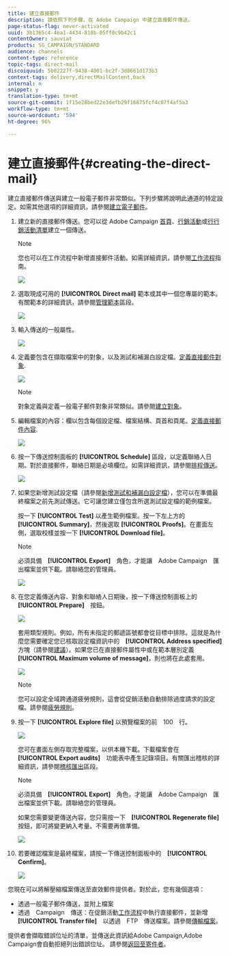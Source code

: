 ```yaml
---
title: 建立直接郵件
description: 請依照下列步驟，在 Adobe Campaign 中建立直接郵件傳送。
page-status-flag: never-activated
uuid: 3b1365c4-4ea1-4434-818b-05ff0c9b42c1
contentOwner: sauviat
products: SG_CAMPAIGN/STANDARD
audience: channels
content-type: reference
topic-tags: direct-mail
discoiquuid: 5b02227f-9438-4001-bc2f-3d8661d173b3
context-tags: delivery,directMailContent,back
internal: n
snippet: y
translation-type: tm+mt
source-git-commit: 1f15e28bed22e3defb29f16875fcf4c07f4af5a3
workflow-type: tm+mt
source-wordcount: '594'
ht-degree: 96%

---
```



# 建立直接郵件{#creating-the-direct-mail}

建立直接郵件傳送與建立一般電子郵件非常類似。下列步驟將說明此通道的特定設定。如需其他選項的詳細資訊，請參閱[建立電子郵件](../../channels/using/creating-an-email.md)。

1. 建立新的直接郵件傳送。您可以從 Adobe Campaign [首頁](../../start/using/interface-description.md#home-page)、[行銷活動](../../start/using/marketing-activities.md#creating-a-marketing-activity)或[行行銷活動清單](../../start/using/programs-and-campaigns.md#creating-a-campaign)建立一個傳送。

   >[!NOTE]
   >
   >您也可以在工作流程中新增直接郵件活動。如需詳細資訊，請參閱[工作流程](../../automating/using/direct-mail-delivery.md)指南。

   ![](assets/direct_mail_1.png)

1. 選取現成可用的 **[!UICONTROL Direct mail]** 範本或其中一個您專屬的範本。有關範本的詳細資訊，請參閱[管理範本](../../start/using/marketing-activity-templates.md)區段。

   ![](assets/direct_mail_2.png)

1. 輸入傳送的一般屬性。

   ![](assets/direct_mail_3.png)

1. 定義要包含在擷取檔案中的對象，以及測試和補漏白設定檔。[定義直接郵件對象](../../channels/using/defining-the-direct-mail-audience.md).

   ![](assets/direct_mail_4.png)

   >[!NOTE]
   >
   >對象定義與定義一般電子郵件對象非常類似。請參閱[建立對象](../../audiences/using/creating-audiences.md)。

1. 編輯檔案的內容：欄以包含每個設定檔、檔案結構、頁首和頁尾。[定義直接郵件內容](../../channels/using/defining-the-direct-mail-content.md).

   ![](assets/direct_mail_5.png)

1. 按一下傳送控制面板的 **[!UICONTROL Schedule]** 區段，以定義聯絡人日期。對於直接郵件，聯絡日期是必填欄位。如需詳細資訊，請參閱[排程傳送](../../sending/using/about-scheduling-messages.md)。

   ![](assets/direct_mail_8.png)

1. 如果您新增測試設定檔（請參閱[新增測試和補漏白設定檔](../../channels/using/defining-the-direct-mail-audience.md#adding-test-and-trap-profiles)），您可以在準備最終檔案之前先測試傳送。它可讓您建立僅包含所選測試設定檔的範例檔案。

   按一下 **[!UICONTROL Test]** 以產生範例檔案。按一下左上方的 **[!UICONTROL Summary]**，然後選取 **[!UICONTROL Proofs]**。在畫面左側，選取校樣並按一下 **[!UICONTROL Download file]**。

   >[!NOTE]
   >
   >必須具備　**[!UICONTROL Export]**　角色，才能讓　Adobe Campaign　匯出檔案並供下載。請聯絡您的管理員。

   ![](assets/direct_mail_19.png)

1. 在您定義傳送內容、對象和聯絡人日期後，按一下傳送控制面板上的　**[!UICONTROL Prepare]**　按鈕。

   ![](assets/direct_mail_16.png)

   套用類型規則。例如，所有未指定的郵遞區號都會從目標中排除。這就是為什麼您需要確定您已核取設定檔資訊中的　**[!UICONTROL Address specified]**　方塊（請參閱[建議](../../channels/using/about-direct-mail.md#recommendations)）。如果您已在直接郵件屬性中或在範本層別定義　**[!UICONTROL Maximum volume of message]**，則也將在此處套用。

   ![](assets/direct_mail_25.png)

   >[!NOTE]
   >
   >您可以設定全域跨通道疲勞規則，這會從促銷活動自動排除過度請求的設定檔。請參閱[疲勞規則](../../sending/using/fatigue-rules.md)。

1. 按一下 **[!UICONTROL Explore file]** 以預覽檔案的前　100　行。

   ![](assets/direct_mail_18.png)

   您可在畫面左側存取完整檔案，以供本機下載。下載檔案會在　**[!UICONTROL Export audits]**　功能表中產生記錄項目。有關匯出稽核的詳細資訊，請參閱[稽核匯出](../../administration/using/auditing-export-logs.md)區段。

   >[!NOTE]
   >
   >必須具備　**[!UICONTROL Export]**　角色，才能讓　Adobe Campaign　匯出檔案並供下載。請聯絡您的管理員。

   如果您需要變更傳送內容，您只需按一下　**[!UICONTROL Regenerate file]**　按鈕，即可將變更納入考量。不需要再做準備。

   ![](assets/direct_mail_21.png)

1. 若要確認檔案是最終檔案，請按一下傳送控制面板中的　**[!UICONTROL Confirm]**。

   ![](assets/direct_mail_20.png)

您現在可以將解壓縮檔案傳送至直效郵件提供者。對於此，您有幾個選項：

* 透過一般電子郵件傳送，並附上檔案
* 透過　Campaign　傳送：在促銷活動[工作流程](../../automating/using/direct-mail-delivery.md)中執行直接郵件，並新增　**[!UICONTROL Transfer file]**　以透過　FTP　傳送檔案。請參閱[傳輸檔案](../../automating/using/transfer-file.md)。

提供者會擷取錯誤位址的清單，並傳送此資訊給Adobe Campaign,Adobe Campaign會自動拒絕列出錯誤位址。 請參閱[返回至寄件者](../../channels/using/return-to-sender.md)。
